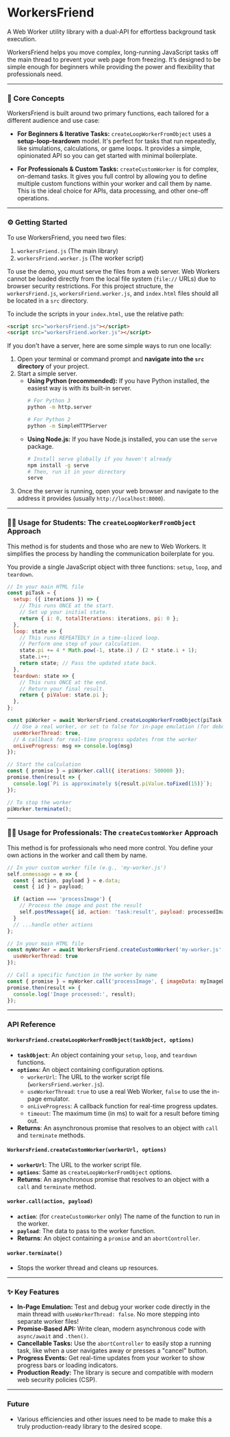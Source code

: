 # WorkersFriend

A Web Worker utility library with a dual-API for effortless background task execution.

WorkersFriend helps you move complex, long-running JavaScript tasks off the main thread to prevent your web page from freezing. It’s designed to be simple enough for beginners while providing the power and flexibility that professionals need.

-----

### 🚀 Core Concepts

WorkersFriend is built around two primary functions, each tailored for a different audience and use case:

  * **For Beginners & Iterative Tasks:** `createLoopWorkerFromObject` uses a **setup-loop-teardown** model. It's perfect for tasks that run repeatedly, like simulations, calculations, or game loops. It provides a simple, opinionated API so you can get started with minimal boilerplate.

  * **For Professionals & Custom Tasks:** `createCustomWorker` is for complex, on-demand tasks. It gives you full control by allowing you to define multiple custom functions within your worker and call them by name. This is the ideal choice for APIs, data processing, and other one-off operations.

-----

### ⚙️ Getting Started

To use WorkersFriend, you need two files:

1.  `workersFriend.js` (The main library)
2.  `workersFriend.worker.js` (The worker script)

To use the demo, you must serve the files from a web server. Web Workers cannot be loaded directly from the local file system (`file://` URLs) due to browser security restrictions. For this project structure, the `workersFriend.js`, `workersFriend.worker.js`, and `index.html` files should all be located in a `src` directory.

To include the scripts in your `index.html`, use the relative path:

```html
<script src="workersFriend.js"></script>
<script src="workersFriend.worker.js"></script>
```

If you don't have a server, here are some simple ways to run one locally:

1.  Open your terminal or command prompt and **navigate into the `src` directory** of your project.
2.  Start a simple server.
      * **Using Python (recommended):** If you have Python installed, the easiest way is with its built-in server.
        ```sh
        # For Python 3
        python -m http.server
        ```
        ```sh
        # For Python 2
        python -m SimpleHTTPServer
        ```
      * **Using Node.js:** If you have Node.js installed, you can use the `serve` package.
        ```sh
        # Install serve globally if you haven't already
        npm install -g serve
        # Then, run it in your directory
        serve
        ```
3.  Once the server is running, open your web browser and navigate to the address it provides (usually `http://localhost:8000`).

-----

### 🧑‍🎓 Usage for Students: The `createLoopWorkerFromObject` Approach

This method is for students and those who are new to Web Workers. It simplifies the process by handling the communication boilerplate for you.

You provide a single JavaScript object with three functions: `setup`, `loop`, and `teardown`.

```javascript
// In your main HTML file
const piTask = {
  setup: ({ iterations }) => {
    // This runs ONCE at the start.
    // Set up your initial state.
    return { i: 0, totalIterations: iterations, pi: 0 };
  },
  loop: state => {
    // This runs REPEATEDLY in a time-sliced loop.
    // Perform one step of your calculation.
    state.pi += 4 * Math.pow(-1, state.i) / (2 * state.i + 1);
    state.i++;
    return state; // Pass the updated state back.
  },
  teardown: state => {
    // This runs ONCE at the end.
    // Return your final result.
    return { piValue: state.pi };
  },
};

const piWorker = await WorkersFriend.createLoopWorkerFromObject(piTask, {
  // Use a real worker, or set to false for in-page emulation (for debugging)
  useWorkerThread: true,
  // A callback for real-time progress updates from the worker
  onLiveProgress: msg => console.log(msg)
});

// Start the calculation
const { promise } = piWorker.call({ iterations: 500000 });
promise.then(result => {
  console.log(`Pi is approximately ${result.piValue.toFixed(15)}`);
});

// To stop the worker
piWorker.terminate();
```

-----

### 🧑‍💻 Usage for Professionals: The `createCustomWorker` Approach

This method is for professionals who need more control. You define your own actions in the worker and call them by name.

```javascript
// In your custom worker file (e.g., 'my-worker.js')
self.onmessage = e => {
  const { action, payload } = e.data;
  const { id } = payload;

  if (action === 'processImage') {
    // Process the image and post the result
    self.postMessage({ id, action: 'task:result', payload: processedImage });
  }
  // ...handle other actions
};

// In your main HTML file
const myWorker = await WorkersFriend.createCustomWorker('my-worker.js', {
  useWorkerThread: true
});

// Call a specific function in the worker by name
const { promise } = myWorker.call('processImage', { imageData: myImageData });
promise.then(result => {
  console.log('Image processed:', result);
});
```

-----

### API Reference

#### `WorkersFriend.createLoopWorkerFromObject(taskObject, options)`

  * **`taskObject`**: An object containing your `setup`, `loop`, and `teardown` functions.
  * **`options`**: An object containing configuration options.
      * `workerUrl`: The URL to the worker script file (`workersFriend.worker.js`).
      * `useWorkerThread`: `true` to use a real Web Worker, `false` to use the in-page emulator.
      * `onLiveProgress`: A callback function for real-time progress updates.
      * `timeout`: The maximum time (in ms) to wait for a result before timing out.
  * **Returns**: An asynchronous promise that resolves to an object with `call` and `terminate` methods.

#### `WorkersFriend.createCustomWorker(workerUrl, options)`

  * **`workerUrl`**: The URL to the worker script file.
  * **`options`**: Same as `createLoopWorkerFromObject` options.
  * **Returns**: An asynchronous promise that resolves to an object with a `call` and `terminate` method.

#### `worker.call(action, payload)`

  * **`action`**: (for `createCustomWorker` only) The name of the function to run in the worker.
  * **`payload`**: The data to pass to the worker function.
  * **Returns**: An object containing a `promise` and an `abortController`.

#### `worker.terminate()`

  * Stops the worker thread and cleans up resources.

-----

### ✨ Key Features

  * **In-Page Emulation:** Test and debug your worker code directly in the main thread with `useWorkerThread: false`. No more stepping into separate worker files\!
  * **Promise-Based API:** Write clean, modern asynchronous code with `async/await` and `.then()`.
  * **Cancellable Tasks:** Use the `abortController` to easily stop a running task, like when a user navigates away or presses a "cancel" button.
  * **Progress Events:** Get real-time updates from your worker to show progress bars or loading indicators.
  * **Production Ready:** The library is secure and compatible with modern web security policies (CSP).

---

### Future

  * Various efficiencies and other issues need to be made to make this a truly production-ready library to the desired scope.

